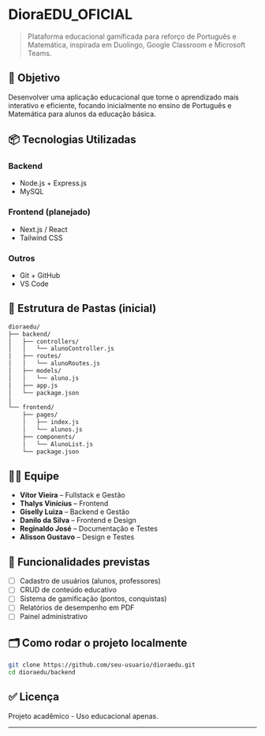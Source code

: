 # DioraEDU_OFICIAL

> Plataforma educacional gamificada para reforço de Português e Matemática, inspirada em Duolingo, Google Classroom e Microsoft Teams.

## 🚀 Objetivo

Desenvolver uma aplicação educacional que torne o aprendizado mais interativo e eficiente, focando inicialmente no ensino de Português e Matemática para alunos da educação básica.

## 📦 Tecnologias Utilizadas

### Backend
- Node.js + Express.js
- MySQL

### Frontend (planejado)
- Next.js / React
- Tailwind CSS

### Outros
- Git + GitHub
- VS Code

## 📁 Estrutura de Pastas (inicial)

```markdown
dioraedu/
├── backend/
│   ├── controllers/
│   │   └── alunoController.js
│   ├── routes/
│   │   └── alunoRoutes.js
│   ├── models/
│   │   └── aluno.js
│   ├── app.js
│   └── package.json
│
└── frontend/
    ├── pages/
    │   ├── index.js
    │   └── alunos.js
    ├── components/
    │   └── AlunoList.js
    └── package.json
````


## 🧑‍💻 Equipe
- **Vítor Vieira** – Fullstack e Gestão
- **Thalys Vinícius** – Frontend
- **Giselly Luiza** – Backend e Gestão
- **Danilo da Silva** – Frontend e Design
- **Reginaldo José** – Documentação e Testes
- **Alisson Gustavo** – Design e Testes 

## 📌 Funcionalidades previstas
- [ ] Cadastro de usuários (alunos, professores)
- [ ] CRUD de conteúdo educativo
- [ ] Sistema de gamificação (pontos, conquistas)
- [ ] Relatórios de desempenho em PDF
- [ ] Painel administrativo

## 🗂️ Como rodar o projeto localmente

```bash
git clone https://github.com/seu-usuario/dioraedu.git
cd dioraedu/backend
````

## ✅ Licença

Projeto acadêmico - Uso educacional apenas.

---
